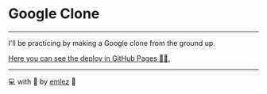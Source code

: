 # Google Clone

---

I'll be practicing by making a Google clone from the ground up.

[Here you can see the deploy in GitHub Pages 🐙🐱.](https://emlez.github.io/Google-Clone/)

---

💻 with 💜 by [emlez](https://github.com/emlez) 🔰
